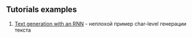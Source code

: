 ## Tutorials examples

1. [Text generation with an RNN](https://www.tensorflow.org/text/tutorials/text_generation?hl=en) - неплохой пример char-level генерации текста
